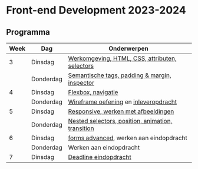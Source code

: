 # Front-end Development 2023-2024

## Programma

| Week | Dag       | Onderwerpen                                                                          | 
|------|-----------|--------------------------------------------------------------------------------------|
| 3    | Dinsdag   | [Werkomgeving, HTML, CSS, attributen, selectors](./week3-1)                          |                                                          
|      | Donderdag | [Semantische tags, padding & margin, inspector](./week3-2)                           |                                                          
| 4    | Dinsdag   | [Flexbox, navigatie](./week4-1)                                                      |                                              |                                                          
|      | Donderdag | [Wireframe oefening](./week4-2) en [inleveropdracht](https://www.feedbackfruits.com) |  
| 5    | Dinsdag   | [Responsive, werken met afbeeldingen](./week5-1)                                     |                                                           
|      | Donderdag | [Nested selectors, position, animation, transition](./week5-2)                       |                                                           
| 6    | Dinsdag   | [forms advanced](./week6-1), werken aan eindopdracht                                 |                                                          
|      | Donderdag | Werken aan eindopdracht                                                              |    
| 7    | Dinsdag   | [Deadline eindopdracht](https://www.feedbackfruits.com)                              | 
